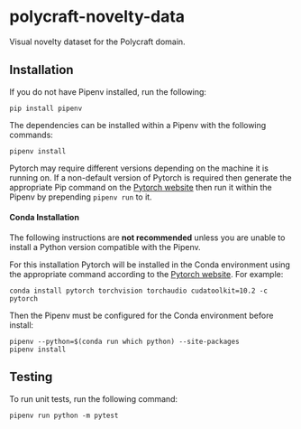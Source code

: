 # polycraft-novelty-data

Visual novelty dataset for the Polycraft domain.

## Installation
If you do not have Pipenv installed, run the following:
```
pip install pipenv
```
The dependencies can be installed within a Pipenv with the following commands:
```
pipenv install
```
Pytorch may require different versions depending on the machine it is running on. If a non-default version of Pytorch is required then generate the appropriate Pip command on the [Pytorch website](https://pytorch.org/get-started/locally/) then run it within the Pipenv by prepending ```pipenv run``` to it.

#### Conda Installation

The following instructions are **not recommended** unless you are unable to install a Python version compatible with the Pipenv.

For this installation Pytorch will be installed in the Conda environment using the appropriate command according to the [Pytorch website](https://pytorch.org/get-started/locally/). For example:
```
conda install pytorch torchvision torchaudio cudatoolkit=10.2 -c pytorch
```

Then the Pipenv must be configured for the Conda environment before install:
```
pipenv --python=$(conda run which python) --site-packages
pipenv install
```

## Testing

To run unit tests, run the following command:
```
pipenv run python -m pytest
```
